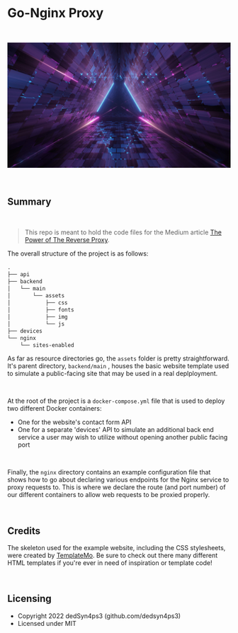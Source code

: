# Go-Nginx Proxy

<br>

![Banner](https://github.com/dedSyn4ps3/go-nginx-proxy/raw/main/backend/main/assets/img/geometric.jpeg "Banner") 

<br>

## Summary

<br>

> This repo is meant to hold the code files for the Medium article [The Power of The Reverse Proxy](https://www.medium.com/article).

The overall structure of the project is as follows:

```
.
├── api
├── backend
│   └── main
│       └── assets
│           ├── css
│           ├── fonts
│           ├── img
│           └── js
├── devices
└── nginx
    └── sites-enabled

```

As far as resource directories go, the `assets` folder is pretty straightforward. It's parent directory, `backend/main` , houses the basic website template used to simulate a public-facing site that may be used in a real deplployment.

<br>

At the root of the project is a `docker-compose.yml` file that is used to deploy two different Docker containers:

- One for the website's contact form API
- One for a separate 'devices' API to simulate an additional back end service a user may wish to utilize without opening another public facing port

<br>

Finally, the `nginx` directory contains an example configuration file that shows how to go about declaring various endpoints for the Nginx service to proxy requests to. This is where we declare the route (and port number) of our different containers to allow web requests to be proxied properly.

<br>

## Credits
The skeleton used for the example website, including the CSS stylesheets, were created by [TemplateMo](https://templatemo.com/). Be sure to check out there many different HTML templates if you're ever in need of inspiration or template code!

<br>

## Licensing

- Copyright 2022 dedSyn4ps3 (github.com/dedsyn4ps3)
- Licensed under MIT